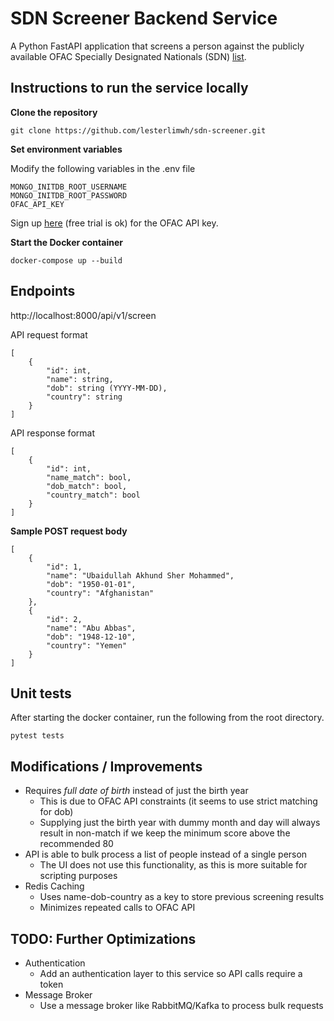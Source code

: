 # SDN Screener Backend Service
A Python FastAPI application that screens a person against the publicly available OFAC Specially Designated Nationals (SDN) [list](https://sanctionslist.ofac.treas.gov/Home/SdnList).
## Instructions to run the service locally
**Clone the repository**
```
git clone https://github.com/lesterlimwh/sdn-screener.git
```
**Set environment variables**

Modify the following variables in the .env file
```
MONGO_INITDB_ROOT_USERNAME
MONGO_INITDB_ROOT_PASSWORD
OFAC_API_KEY
```
Sign up [here](https://www.ofac-api.com/account/sign-up) (free trial is ok) for the OFAC API key.

**Start the Docker container**
```
docker-compose up --build
```

## Endpoints
http://localhost:8000/api/v1/screen

API request format
```
[
    {
        "id": int,
        "name": string,
        "dob": string (YYYY-MM-DD),
        "country": string
    }
]
```

API response format
```
[
    {
        "id": int,
        "name_match": bool,
        "dob_match": bool,
        "country_match": bool
    }
]
```

**Sample POST request body**
```
[
    {
        "id": 1,
        "name": "Ubaidullah Akhund Sher Mohammed",
        "dob": "1950-01-01",
        "country": "Afghanistan"
    },
    {
        "id": 2,
        "name": "Abu Abbas",
        "dob": "1948-12-10",
        "country": "Yemen"
    }
]
```

## Unit tests
After starting the docker container, run the following from the root directory.
```
pytest tests
```

## Modifications / Improvements
- Requires *full date of birth* instead of just the birth year
    - This is due to OFAC API constraints (it seems to use strict matching for dob)
    - Supplying just the birth year with dummy month and day will always result in non-match if we keep the minimum score above the recommended 80
- API is able to bulk process a list of people instead of a single person
    - The UI does not use this functionality, as this is more suitable for scripting purposes
- Redis Caching
    - Uses name-dob-country as a key to store previous screening results
    - Minimizes repeated calls to OFAC API

## TODO: Further Optimizations
- Authentication
    - Add an authentication layer to this service so API calls require a token
- Message Broker
    - Use a message broker like RabbitMQ/Kafka to process bulk requests
